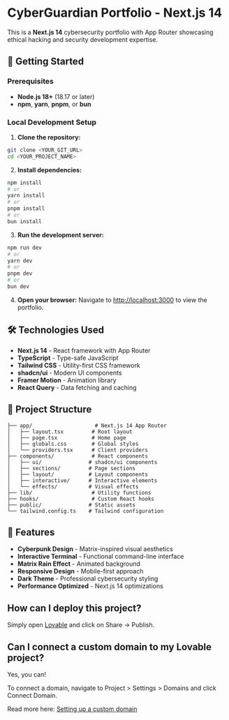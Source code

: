 # CyberGuardian Portfolio - Next.js 14

This is a **Next.js 14** cybersecurity portfolio with App Router showcasing ethical hacking and security development expertise.

## 🚀 Getting Started

### Prerequisites
- **Node.js 18+** (18.17 or later)
- **npm**, **yarn**, **pnpm**, or **bun**

### Local Development Setup

1. **Clone the repository:**
```bash
git clone <YOUR_GIT_URL>
cd <YOUR_PROJECT_NAME>
```

2. **Install dependencies:**
```bash
npm install
# or
yarn install
# or
pnpm install
# or
bun install
```

3. **Run the development server:**
```bash
npm run dev
# or
yarn dev
# or
pnpm dev
# or
bun dev
```

4. **Open your browser:**
Navigate to [http://localhost:3000](http://localhost:3000) to view the portfolio.

## 🛠️ Technologies Used

- **Next.js 14** - React framework with App Router
- **TypeScript** - Type-safe JavaScript
- **Tailwind CSS** - Utility-first CSS framework
- **shadcn/ui** - Modern UI components
- **Framer Motion** - Animation library
- **React Query** - Data fetching and caching

## 📁 Project Structure

```
├── app/                    # Next.js 14 App Router
│   ├── layout.tsx         # Root layout
│   ├── page.tsx           # Home page
│   ├── globals.css        # Global styles
│   └── providers.tsx      # Client providers
├── components/            # React components
│   ├── ui/               # shadcn/ui components
│   ├── sections/         # Page sections
│   ├── layout/           # Layout components
│   ├── interactive/      # Interactive elements
│   └── effects/          # Visual effects
├── lib/                   # Utility functions
├── hooks/                 # Custom React hooks
├── public/               # Static assets
└── tailwind.config.ts    # Tailwind configuration
```

## 🎨 Features

- **Cyberpunk Design** - Matrix-inspired visual aesthetics
- **Interactive Terminal** - Functional command-line interface
- **Matrix Rain Effect** - Animated background
- **Responsive Design** - Mobile-first approach
- **Dark Theme** - Professional cybersecurity styling
- **Performance Optimized** - Next.js 14 optimizations

## How can I deploy this project?

Simply open [Lovable](https://lovable.dev/projects/2da287c2-96ba-4e12-a00c-3bae92cfde1c) and click on Share -> Publish.

## Can I connect a custom domain to my Lovable project?

Yes, you can!

To connect a domain, navigate to Project > Settings > Domains and click Connect Domain.

Read more here: [Setting up a custom domain](https://docs.lovable.dev/tips-tricks/custom-domain#step-by-step-guide)
